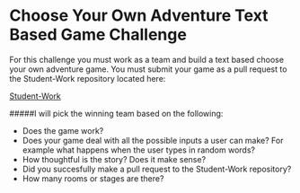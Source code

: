 Choose Your Own Adventure Text Based Game Challenge
====
For this challenge you must work as a team and build a text based choose your own adventure game. You must submit your game as a pull request to the Student-Work repository located here:

[Student-Work](https://github.com/mrmittag/Student-Work)

#####I will pick the winning team based on the following:
* Does the game work?
* Does your game deal with all the possible inputs a user can make? For example what happens when the user types in random words?
* How thoughtful is the story? Does it make sense? 
* Did you succesfully make a pull request to the Student-Work repository?
* How many rooms or stages are there?
